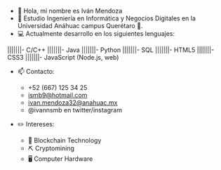 - 👋 Hola, mi nombre es Iván Mendoza
- 📗 Estudio Ingeniería en Informática y Negocios Digitales en la Universidad Anáhuac campus Querétaro 🦁.
- 💻 Actualmente desarrollo en los siguientes lenguajes:

|||||||- C/C++
|||||||- Java
|||||||- Python
|||||||- SQL
|||||||- HTML5
|||||||- CSS3
|||||||- JavaScript (Node.js, web)

- 📫 Contacto:
    - +52 (667) 125 34 25
    - ismb9@hotmail.com
    - ivan.mendoza32@anahuac.mx
    - @ivannsmb en twitter/instagram

- ✏️ Intereses:
    - 🔗 Blockchain Technology
    - ⛏️ Cryptomining
    - 🖥️ Computer Hardware
